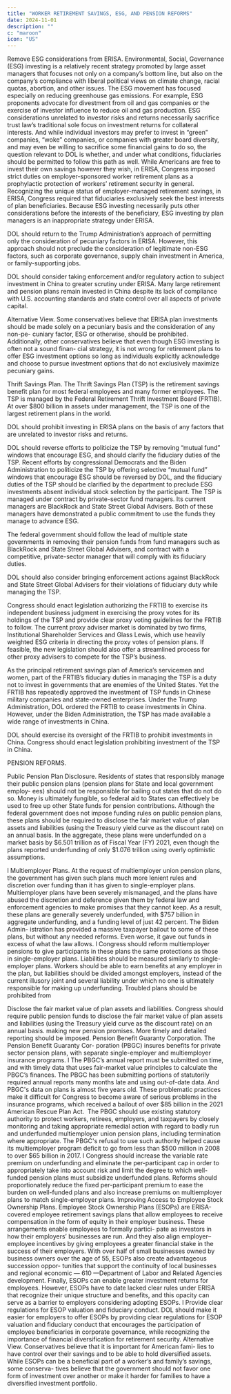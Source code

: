 ```yaml
---
title: "WORKER RETIREMENT SAVINGS, ESG, AND PENSION REFORMS"
date: 2024-11-01
description: ""
c: "maroon"
icon: "US"
---
```



Remove ESG considerations from ERISA. Environmental, Social,
Governance (ESG) investing is a relatively recent strategy promoted by
large asset managers that focuses not only on a company’s bottom line, but
also on the company’s compliance with liberal political views on climate
change, racial quotas, abortion, and other issues. The ESG movement has
focused especially on reducing greenhouse gas emissions. For example, ESG
proponents advocate for divestment from oil and gas companies or the
exercise of investor influence to reduce oil and gas production.
ESG considerations unrelated to investor risks and returns necessarily
sacrifice trust law’s traditional sole focus on investment returns for
collateral interests. And while individual investors may prefer to invest
in “green” companies, “woke” companies, or companies with greater board
diversity, and may even be willing to sacrifice some financial gains to do so, the question relevant to DOL is whether, and under what conditions,
fiduciaries should be permitted to follow this path as well.
While Americans are free to invest their own savings however they wish,
in ERISA, Congress imposed strict duties on employer-sponsored worker
retirement plans as a prophylactic protection of workers’ retirement
security in general. Recognizing the unique status of employer-managed
retirement savings, in ERISA, Congress required that fiduciaries
exclusively seek the best interests of plan beneficiaries. Because ESG
investing necessarily puts other considerations before the interests of the
beneficiary, ESG investing by plan managers is an inappropriate strategy
under ERISA.


DOL should return to the Trump Administration’s approach of
permitting only the consideration of pecuniary factors in ERISA.
However, this approach should not preclude the consideration of legitimate
non-ESG factors, such as corporate governance, supply chain investment in
America, or family-supporting jobs.

DOL should consider taking enforcement and/or regulatory action to
subject investment in China to greater scrutiny under ERISA. Many
large retirement and pension plans remain invested in China despite its
lack of compliance with U.S. accounting standards and state control over all
aspects of private capital.

Alternative View. Some conservatives believe that ERISA plan investments
should be made solely on a pecuniary basis and the consideration of any non-pe-
cuniary factor, ESG or otherwise, should be prohibited. Additionally, other
conservatives believe that even though ESG investing is often not a sound finan-
cial strategy, it is not wrong for retirement plans to offer ESG investment options
so long as individuals explicitly acknowledge and choose to pursue investment
options that do not exclusively maximize pecuniary gains.

Thrift Savings Plan. The Thrift Savings Plan (TSP) is the retirement savings
benefit plan for most federal employees and many former employees. The TSP is
managed by the Federal Retirement Thrift Investment Board (FRTIB). At over
$800 billion in assets under management, the TSP is one of the largest retirement
plans in the world.


DOL should prohibit investing in ERISA plans on the basis of any
factors that are unrelated to investor risks and returns.

DOL should reverse efforts to politicize the TSP by removing “mutual
fund” windows that encourage ESG, and should clarify the fiduciary
duties of the TSP. Recent efforts by congressional Democrats and the
Biden Administration to politicize the TSP by offering selective “mutual
fund” windows that encourage ESG should be reversed by DOL, and the
fiduciary duties of the TSP should be clarified by the department to preclude
ESG investments absent individual stock selection by the participant.
The TSP is managed under contract by private-sector fund managers. Its
current managers are BlackRock and State Street Global Advisers. Both of
these managers have demonstrated a public commitment to use the funds
they manage to advance ESG.


The federal government should follow the lead of multiple state
governments in removing their pension funds from fund managers
such as BlackRock and State Street Global Advisers, and contract
with a competitive, private-sector manager that will comply with its
fiduciary duties.

DOL should also consider bringing enforcement actions against
BlackRock and State Street Global Advisers for their violations of
fiduciary duty while managing the TSP.

Congress should enact legislation authorizing the FRTIB to exercise
its independent business judgment in exercising the proxy votes for
its holdings of the TSP and provide clear proxy voting guidelines for
the FRTIB to follow. The current proxy adviser market is dominated by
two firms, Institutional Shareholder Services and Glass Lewis, which use
heavily weighted ESG criteria in directing the proxy votes of pension plans.
If feasible, the new legislation should also offer a streamlined process for
other proxy advisers to compete for the TSP’s business.

As the principal retirement savings plan of America’s servicemen and
women, part of the FRTIB’s fiduciary duties in managing the TSP is a duty
not to invest in governments that are enemies of the United States. Yet the
FRTIB has repeatedly approved the investment of TSP funds in Chinese
military companies and state-owned enterprises. Under the Trump
Administration, DOL ordered the FRTIB to cease investments in China.
However, under the Biden Administration, the TSP has made available a
wide range of investments in China.


DOL should exercise its oversight of the FRTIB to prohibit
investments in China.
Congress should enact legislation prohibiting investment of the
TSP in China.

PENSION REFORMS.

Public Pension Plan Disclosure. Residents of states that responsibly manage
their public pension plans (pension plans for State and local government employ-
ees) should not be responsible for bailing out states that do not do so. Money is
ultimately fungible, so federal aid to States can effectively be used to free up other
State funds for pension contributions. Although the federal government does not
impose funding rules on public pension plans, these plans should be required to
disclose the fair market value of plan assets and liabilities (using the Treasury
yield curve as the discount rate) on an annual basis. In the aggregate, these plans
were underfunded on a market basis by $6.501 trillion as of Fiscal Year (FY) 2021,
even though the plans reported underfunding of only $1.076 trillion using overly
optimistic assumptions.

l
Multiemployer Plans. At the request of multiemployer union pension plans,
the government has given such plans much more lenient rules and discretion over
funding than it has given to single-employer plans. Multiemployer plans have been
severely mismanaged, and the plans have abused the discretion and deference given
them by federal law and enforcement agencies to make promises that they cannot
keep. As a result, these plans are generally severely underfunded, with $757 billion
in aggregate underfunding, and a funding level of just 42 percent. The Biden Admin-
istration has provided a massive taxpayer bailout to some of these plans, but without
any needed reforms. Even worse, it gave out funds in excess of what the law allows.
l
Congress should reform multiemployer pensions to give participants
in these plans the same protections as those in single-employer plans.
Liabilities should be measured similarly to single-employer plans. Workers
should be able to earn benefits at any employer in the plan, but liabilities
should be divided amongst employers, instead of the current illusory
joint and several liability under which no one is ultimately responsible
for making up underfunding. Troubled plans should be prohibited from

Disclose the fair market value of plan assets and liabilities. Congress
should require public pension funds to disclose the fair market value of plan
assets and liabilities (using the Treasury yield curve as the discount rate) on
an annual basis.
making new pension promises. More timely and detailed reporting
should be imposed.
Pension Benefit Guaranty Corporation. The Pension Benefit Guaranty Cor-
poration (PBGC) insures benefits for private sector pension plans, with separate
single-employer and multiemployer insurance programs.
l
The PBGC’s annual report must be submitted on time, and with
timely data that uses fair-market value principles to calculate the
PBGC’s finances. The PBGC has been submitting portions of statutorily
required annual reports many months late and using out-of-date data. And
PBGC's data on plans is almost five years old. These problematic practices
make it difficult for Congress to become aware of serious problems in the
insurance programs, which received a bailout of over $85 billion in the 2021
American Rescue Plan Act.
﻿
The PBGC should use existing statutory authority to protect workers,
retirees, employers, and taxpayers by closely monitoring and taking
appropriate remedial action with regard to badly run and underfunded
multiemployer union pension plans, including termination where
appropriate. The PBGC's refusal to use such authority helped cause its
multiemployer program deficit to go from less than $500 million in 2008 to
over $65 billion in 2017.
l
Congress should increase the variable rate premium on underfunding
and eliminate the per-participant cap in order to appropriately
take into account risk and limit the degree to which well-funded
pension plans must subsidize underfunded plans. Reforms should
proportionately reduce the fixed per-participant premium to ease the
burden on well-funded plans and also increase premiums on multiemployer
plans to match single-employer plans.
Improving Access to Employee Stock Ownership Plans. Employee Stock
Ownership Plans (ESOPs) are ERISA-covered employee retirement savings
plans that allow employees to receive compensation in the form of equity in their
employer business. These arrangements enable employees to formally partici-
pate as investors in how their employers’ businesses are run. And they also align
employer–employee incentives by giving employees a greater financial stake in the
success of their employers. With over half of small businesses owned by business
owners over the age of 55, ESOPs also create advantageous succession oppor-
tunities that support the continuity of local businesses and regional economic
— 610 —Department of Labor and Related Agencies
development. Finally, ESOPs can enable greater investment returns for employees.
However, ESOPs have to date lacked clear rules under ERISA that recognize their
unique structure and benefits, and this opacity can serve as a barrier to employers
considering adopting ESOPs.
l
Provide clear regulations for ESOP valuation and fiduciary conduct.
DOL should make it easier for employers to offer ESOPs by providing clear
regulations for ESOP valuation and fiduciary conduct that encourages the
participation of employee beneficiaries in corporate governance, while
recognizing the importance of financial diversification for retirement security.
Alternative View. Conservatives believe that it is important for American fami-
lies to have control over their savings and to be able to hold diversified assets. While
ESOPs can be a beneficial part of a worker’s and family’s savings, some conserva-
tives believe that the government should not favor one form of investment over
another or make it harder for families to have a diversified investment portfolio.

